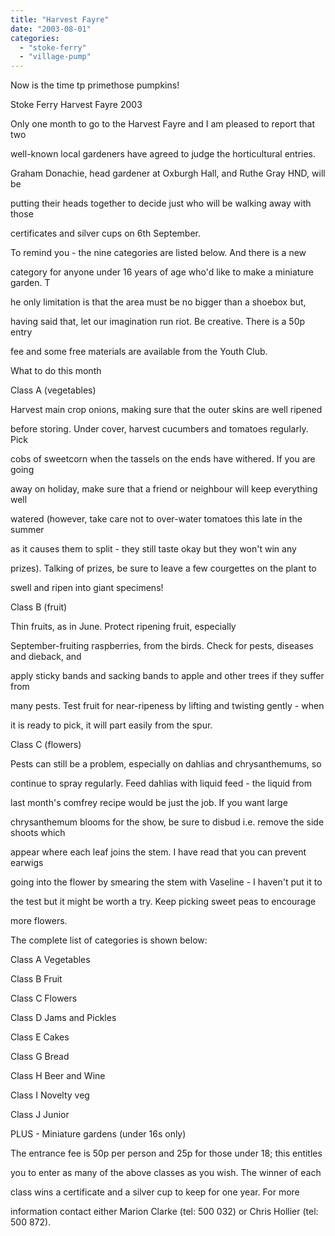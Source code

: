 ```yaml
---
title: "Harvest Fayre"
date: "2003-08-01"
categories: 
  - "stoke-ferry"
  - "village-pump"
---
```


Now is the time tp primethose pumpkins!

Stoke Ferry Harvest Fayre 2003

Only one month to go to the Harvest Fayre and I am pleased to report that two

well-known local gardeners have agreed to judge the horticultural entries.

Graham Donachie, head gardener at Oxburgh Hall, and Ruthe Gray HND, will be

putting their heads together to decide just who will be walking away with those

certificates and silver cups on 6th September.

To remind you - the nine categories are listed below. And there is a new

category for anyone under 16 years of age who'd like to make a miniature garden. T

he only limitation is that the area must be no bigger than a shoebox but,

having said that, let our imagination run riot. Be creative. There is a 50p entry

fee and some free materials are available from the Youth Club.

What to do this month

Class A (vegetables)

Harvest main crop onions, making sure that the outer skins are well ripened

before storing. Under cover, harvest cucumbers and tomatoes regularly. Pick

cobs of sweetcorn when the tassels on the ends have withered. If you are going

away on holiday, make sure that a friend or neighbour will keep everything well

watered (however, take care not to over-water tomatoes this late in the summer

as it causes them to split - they still taste okay but they won't win any

prizes). Talking of prizes, be sure to leave a few courgettes on the plant to

swell and ripen into giant specimens!

Class B (fruit)

Thin fruits, as in June. Protect ripening fruit, especially

September-fruiting raspberries, from the birds. Check for pests, diseases and dieback, and

apply sticky bands and sacking bands to apple and other trees if they suffer from

many pests. Test fruit for near-ripeness by lifting and twisting gently - when

it is ready to pick, it will part easily from the spur.

Class C (flowers)

Pests can still be a problem, especially on dahlias and chrysanthemums, so

continue to spray regularly. Feed dahlias with liquid feed - the liquid from

last month's comfrey recipe would be just the job. If you want large

chrysanthemum blooms for the show, be sure to disbud i.e. remove the side shoots which

appear where each leaf joins the stem. I have read that you can prevent earwigs

going into the flower by smearing the stem with Vaseline - I haven't put it to

the test but it might be worth a try. Keep picking sweet peas to encourage

more flowers.

The complete list of categories is shown below:

Class A Vegetables

Class B Fruit

Class C Flowers

Class D Jams and Pickles

Class E Cakes

Class G Bread

Class H Beer and Wine

Class I Novelty veg

Class J Junior

PLUS - Miniature gardens (under 16s only)

The entrance fee is 50p per person and 25p for those under 18; this entitles

you to enter as many of the above classes as you wish. The winner of each

class wins a certificate and a silver cup to keep for one year. For more

information contact either Marion Clarke (tel: 500 032) or Chris Hollier (tel: 500 872).
